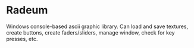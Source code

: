 # Radeum
 Windows console-based ascii graphic library. 
 Can load and save textures, create buttons, create faders/sliders, manage window, check for key presses, etc. 
 